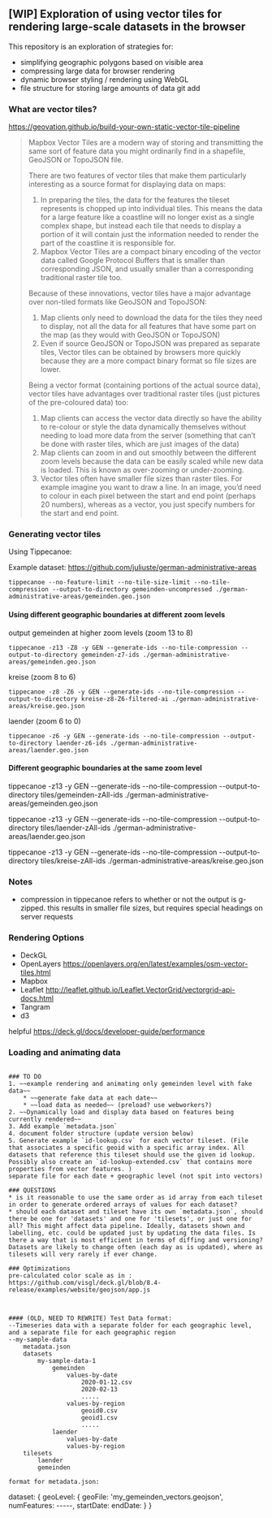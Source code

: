 ## [WIP] Exploration of using vector tiles for rendering large-scale datasets in the browser

This repository is an exploration of strategies for:
- simplifying geographic polygons based on visible area
- compressing large data for browser rendering
- dynamic browser styling / rendering using WebGL
- file structure for storing large amounts of data
git add 
### What are vector tiles?
https://geovation.github.io/build-your-own-static-vector-tile-pipeline


> Mapbox Vector Tiles are a modern way of storing and transmitting the same sort of feature data you might ordinarily find in a shapefile, GeoJSON or TopoJSON file.
>
>There are two features of vector tiles that make them particularly interesting as a source format for displaying data on maps:
>
> 1. In preparing the tiles, the data for the features the tileset represents is chopped up into individual tiles. This means the data for a large feature like a coastline will no longer exist as a single complex shape, but instead each tile that needs to display a portion of it will contain just the information needed to render the part of the coastline it is responsible for.
> 2. Mapbox Vector Tiles are a compact binary encoding of the vector data called Google Protocol Buffers that is smaller than corresponding JSON, and usually smaller than a corresponding traditional raster tile too.
>
>Because of these innovations, vector tiles have a major advantage over non-tiled formats like GeoJSON and TopoJSON:
>
> 1. Map clients only need to download the data for the tiles they need to display, not all the data for all features that have some part on the map (as they would with GeoJSON or TopoJSON)
> 2. Even if source GeoJSON or TopoJSON was prepared as separate tiles, Vector tiles can be obtained by browsers more quickly because they are a more compact binary format so file sizes are lower.
>
> Being a vector format (containing portions of the actual source data), vector tiles have advantages over traditional raster tiles (just pictures of the pre-coloured data) too:
>
> 1. Map clients can access the vector data directly so have the ability to re-colour or style the data dynamically themselves without needing to load more data from the server (something that can’t be done with raster tiles, which are just images of the data)
> 2. Map clients can zoom in and out smoothly between the different zoom levels because the data can be easily scaled while new data is loaded. This is known as over-zooming or under-zooming.
> 3. Vector tiles often have smaller file sizes than raster tiles. For example imagine you want to draw a line. In an image, you’d need to colour in each pixel between the start and end point (perhaps 20 numbers), whereas as a vector, you just specify numbers for the start and end point.


### Generating vector tiles

Using Tippecanoe:

Example dataset: https://github.com/juliuste/german-administrative-areas

```
tippecanoe --no-feature-limit --no-tile-size-limit --no-tile-compression --output-to-directory gemeinden-uncompressed ./german-administrative-areas/gemeinden.geo.json
```

#### Using different geographic boundaries at different zoom levels
output gemeinden at higher zoom levels (zoom 13 to 8)
```
tippecanoe -z13 -Z8 -y GEN --generate-ids --no-tile-compression --output-to-directory gemeinden-z7-ids ./german-administrative-areas/gemeinden.geo.json
```

kreise (zoom 8 to 6)
```
tippecanoe -z8 -Z6 -y GEN --generate-ids --no-tile-compression --output-to-directory kreise-z8-Z6-filtered-ai ./german-administrative-areas/kreise.geo.json
```

laender (zoom 6 to 0)
```
tippecanoe -z6 -y GEN --generate-ids --no-tile-compression --output-to-directory laender-z6-ids ./german-administrative-areas/laender.geo.json
```

#### Different geographic boundaries at the same zoom level
tippecanoe -z13 -y GEN --generate-ids --no-tile-compression --output-to-directory tiles/gemeinden-zAll-ids ./german-administrative-areas/gemeinden.geo.json

tippecanoe -z13 -y GEN --generate-ids --no-tile-compression --output-to-directory tiles/laender-zAll-ids ./german-administrative-areas/laender.geo.json

tippecanoe -z13 -y GEN --generate-ids --no-tile-compression --output-to-directory tiles/kreise-zAll-ids ./german-administrative-areas/kreise.geo.json

### Notes
- compression in tippecanoe refers to whether or not the output is g-zipped. this results in smaller file sizes, but requires special headings on server requests


### Rendering Options
- DeckGL 
- OpenLayers https://openlayers.org/en/latest/examples/osm-vector-tiles.html
- Mapbox 
- Leaflet http://leaflet.github.io/Leaflet.VectorGrid/vectorgrid-api-docs.html
- Tangram
- d3 

helpful https://deck.gl/docs/developer-guide/performance

### Loading and animating data

```
   
### TO DO
1. ~~example rendering and animating only gemeinden level with fake data~~
    * ~~generate fake data at each date~~
    * ~~load data as needed~~ (preload? use webworkers?)
2. ~~Dynamically load and display data based on features being currently rendered~~
3. Add example `metadata.json` 
4. document folder structure (update version below)
5. Generate example `id-lookup.csv` for each vector tileset. (File that associates a specific geoid with a specific array index. All datasets that reference this tileset should use the given id lookup. Possibly also create an `id-lookup-extended.csv` that contains more properties from vector features. )
separate file for each date + geographic level (not spit into vectors)

### QUESTIONS
* is it reasonable to use the same order as id array from each tileset in order to generate ordered arrays of values for each dataset? 
* should each dataset and tileset have its own `metadata.json`, should there be one for 'datasets' and one for 'tilesets', or just one for all? This might affect data pipeline. Ideally, datasets shown and labelling, etc. could be updated just by updating the data files. Is there a way that is most efficient in terms of diffing and versioning? Datasets are likely to change often (each day as is updated), where as tilesets will very rarely if ever change. 

### Optimizations
pre-calculated color scale as in : https://github.com/visgl/deck.gl/blob/8.4-release/examples/website/geojson/app.js



#### (OLD, NEED TO REWRITE) Test Data format:
--Timeseries data with a separate folder for each geographic level, and a separate file for each geographic region
--my-sample-data
    metadata.json
    datasets
        my-sample-data-1
            gemeinden
                values-by-date
                    2020-01-12.csv
                    2020-02-13
                    .....
                values-by-region
                    geoid0.csv
                    geoid1.csv
                    .....
            laender
                values-by-date
                values-by-region
    tilesets
        laender
        gemeinden

format for metadata.json:
```
 dataset: {
     geoLevel: {
         geoFile: 'my_gemeinden_vectors.geojson',
         numFeatures: -----,
         startDate:
         endDate:
     }
 } 